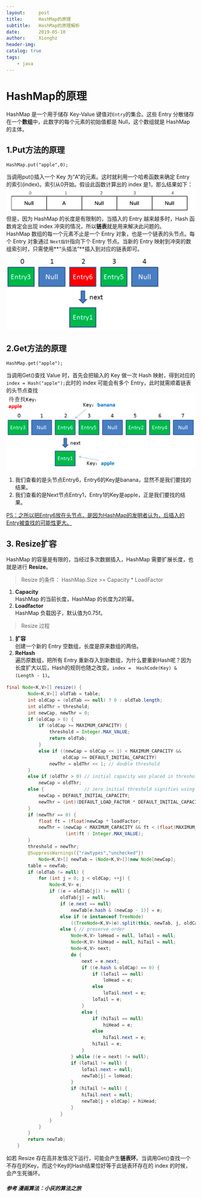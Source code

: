 ```yaml
---
layout:     post
title:      HashMap的原理
subtitle:   HashMap的原理解析
date:       2019-05-10
author:     Xionghz
header-img: 
catalog: true
tags:
    - java
---
```


# HashMap的原理

HashMap 是一个用于储存 Key-Value 键值对`Entry`的集合。这些 Entry 分散储存在一个**数组**中，此数字的每个元素的初始值都是 Null，这个数组就是 HashMap 的主体。

## 1.Put方法的原理
```
HashMap.put("apple",0);
```
当调用put()插入一个 Key 为“A”的元素。这时就利用一个哈希函数来确定 Entry 的索引(index)。索引从0开始。假设此函数计算出的 index 是1，那么结果如下：
![hashMap-1](/img/hashMap-1.png)
但是，因为 HashMap 的长度是有限制的，当插入的 Entry 越来越多时，Hash 函数肯定会出现 index 冲突的情况，所以**链表**就是用来解决此问题的。</br>
HashMap 数组的每一个元素不止是一个 Entry 对象，也是一个链表的头节点。每个 Entry 对象通过 `Next指针`指向下个 Entry 节点。当新的 Entry 映射到冲突的数组索引时，只需使用**“头插法”**插入到对应的链表即可。
![hashMap-2](../img/hashMap-2.png)

## 2.Get方法的原理
```
HashMap.get("apple");
```
当调用Get()查找 Value 时，首先会把输入的 Key 做一次 Hash 映射，得到对应的```index = Hash("apple");```此时的 index 可能会有多个 Entry，此时就需顺着链表的头节点查找
![hashMap-3](../img/hashMap-3.png)

 1. 我们查看的是头节点Entry6，Entry6的Key是banana，显然不是我们要找的结果。
 2. 我们查看的是Next节点Entry1，Entry1的Key是apple，正是我们要找的结果。

<U>PS：之所以把Entry6放在头节点，是因为HashMap的发明者认为，后插入的Entry被查找的可能性更大。</U>

## 3. Resize扩容
HashMap 的容量是有限的，当经过多次数据插入，HashMap 需要扩展长度，也就是进行 **Resize**。</br>
>Resize 的条件：
>HashMap.Size >= Capacity * LoadFactor

1. **Capacity** </br>HashMap 的当前长度，HashMap 的长度为2的幂。
2. **Loadfactor** </br> HashMap 负载因子，默认值为0.75f。

>Resize 过程

1. **扩容**</br>创建一个新的 Entry 空数组，长度是原来数组的两倍。
2. **ReHash**</br>遍历原数组，把所有 Entry 重新存入到新数组，为什么要重新Hash呢？因为长度扩大以后，Hash的规则也随之改变。`index =  HashCode(Key) & (Length - 1)`。

```java
final Node<K,V>[] resize() {
        Node<K,V>[] oldTab = table;
        int oldCap = (oldTab == null) ? 0 : oldTab.length;
        int oldThr = threshold;
        int newCap, newThr = 0;
        if (oldCap > 0) {
            if (oldCap >= MAXIMUM_CAPACITY) {
                threshold = Integer.MAX_VALUE;
                return oldTab;
            }
            else if ((newCap = oldCap << 1) < MAXIMUM_CAPACITY &&
                     oldCap >= DEFAULT_INITIAL_CAPACITY)
                newThr = oldThr << 1; // double threshold
        }
        else if (oldThr > 0) // initial capacity was placed in threshold
            newCap = oldThr;
        else {               // zero initial threshold signifies using defaults
            newCap = DEFAULT_INITIAL_CAPACITY;
            newThr = (int)(DEFAULT_LOAD_FACTOR * DEFAULT_INITIAL_CAPACITY);
        }
        if (newThr == 0) {
            float ft = (float)newCap * loadFactor;
            newThr = (newCap < MAXIMUM_CAPACITY && ft < (float)MAXIMUM_CAPACITY ?
                      (int)ft : Integer.MAX_VALUE);
        }
        threshold = newThr;
        @SuppressWarnings({"rawtypes","unchecked"})
            Node<K,V>[] newTab = (Node<K,V>[])new Node[newCap];
        table = newTab;
        if (oldTab != null) {
            for (int j = 0; j < oldCap; ++j) {
                Node<K,V> e;
                if ((e = oldTab[j]) != null) {
                    oldTab[j] = null;
                    if (e.next == null)
                        newTab[e.hash & (newCap - 1)] = e;
                    else if (e instanceof TreeNode)
                        ((TreeNode<K,V>)e).split(this, newTab, j, oldCap);
                    else { // preserve order
                        Node<K,V> loHead = null, loTail = null;
                        Node<K,V> hiHead = null, hiTail = null;
                        Node<K,V> next;
                        do {
                            next = e.next;
                            if ((e.hash & oldCap) == 0) {
                                if (loTail == null)
                                    loHead = e;
                                else
                                    loTail.next = e;
                                loTail = e;
                            }
                            else {
                                if (hiTail == null)
                                    hiHead = e;
                                else
                                    hiTail.next = e;
                                hiTail = e;
                            }
                        } while ((e = next) != null);
                        if (loTail != null) {
                            loTail.next = null;
                            newTab[j] = loHead;
                        }
                        if (hiTail != null) {
                            hiTail.next = null;
                            newTab[j + oldCap] = hiHead;
                        }
                    }
                }
            }
        }
        return newTab;
    }
```

如若 Resize 存在高并发情况下运行，可能会产生**链表环**。当调用Get()查找一个不存在的Key，而这个Key的Hash结果恰好等于此链表环存在的 index 的时候，会产生死循环。

##### 参考 漫画算法：小灰的算法之旅